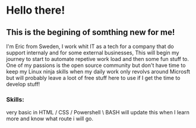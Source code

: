 # Hello there!
## This is the begining of somthing new for me!
I'm Eric from Sweden, I work whit IT as a tech for a company that do support internaly and for some external businesses, This will begin my journey to start to automate repetive work load and then some fun stuff to.\
One of my passions is the open source community but don't have time to keep my Linux ninja skills when my daily work only revolvs around Microsft but will probably leave a loot of free stuff here to use if I get the time to develop stuff!

### Skills:
very basic in HTML / CSS / Powershell \ BASH
will update this when I learn more and know what route i will go.
